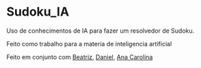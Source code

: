 # Sudoku_IA

Uso de conhecimentos de IA para fazer um resolvedor de Sudoku.

Feito como trabalho para a materia de inteligencia artificial

Feito em conjunto com [Beatriz](https://github.com/biacaporusso), [Daniel](https://github.com/DanielDourado00), [Ana Carolina](https://github.com/acarol606.)
